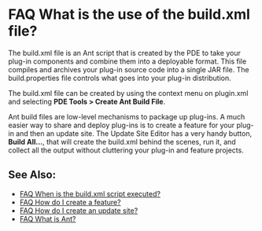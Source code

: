 

FAQ What is the use of the build.xml file?
==========================================

The build.xml file is an Ant script that is created by the PDE to take your plug-in components and combine them into a deployable format. This file compiles and archives your plug-in source code into a single JAR file. The build.properties file controls what goes into your plug-in distribution.

The build.xml file can be created by using the context menu on plugin.xml and selecting **PDE Tools > Create Ant Build File**.

Ant build files are low-level mechanisms to package up plug-ins. A much easier way to share and deploy plug-ins is to create a feature for your plug-in and then an update site. The Update Site Editor has a very handy button, **Build All...**, that will create the build.xml behind the scenes, run it, and collect all the output without cluttering your plug-in and feature projects.

See Also:
---------

*   [FAQ When is the build.xml script executed?](./FAQ_When_is_the_build_xml_script_executed.md "FAQ When is the build.xml script executed?")
*   [FAQ How do I create a feature?](./FAQ_How_do_I_create_a_feature.md "FAQ How do I create a feature?")
*   [FAQ How do I create an update site?](./FAQ_How_do_I_create_an_update_site.md "FAQ How do I create an update site")
*   [FAQ What is Ant?](./FAQ_What_is_Ant.md "FAQ What is Ant?")

